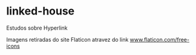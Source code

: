 # linked-house
Estudos sobre Hyperlink

Imagens retiradas do site Flaticon atravez do link www.flaticon.com/free-icons
